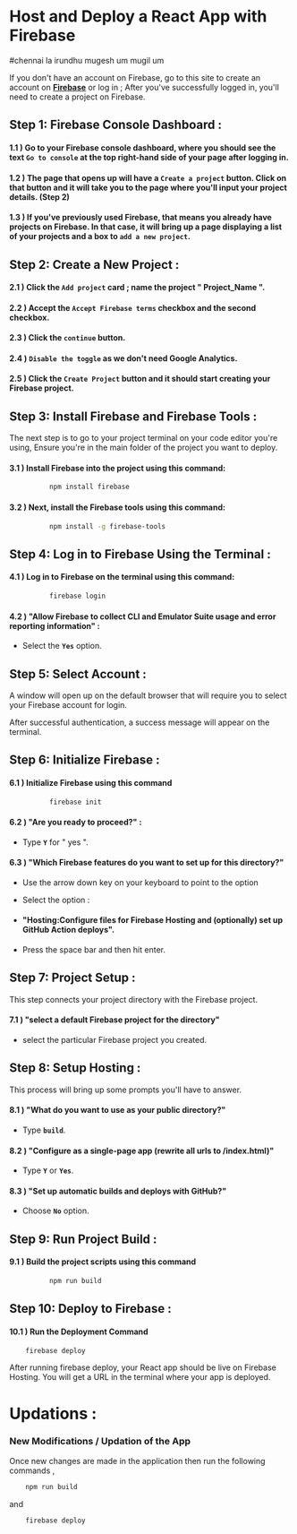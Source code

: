 # Host and Deploy a React App with Firebase

#chennai la irundhu mugesh um mugil um

If you don't have an account on Firebase, go to this site to create an account on [**Firebase**](https://firebase.google.com/) or log in ;
After you've successfully logged in, you'll need to create a project on Firebase.

## Step 1: Firebase Console Dashboard :

#### 1.1 )  Go to your Firebase console dashboard, where you should see the text **` Go to console `** at the top right-hand side of your page after logging in.

#### 1.2 )  The page that opens up will have a **` Create a project `** button. Click on that button and it will take you to the page where you'll input your project details. (Step 2)

#### 1.3 )  If you've previously used Firebase, that means you already have projects on Firebase. In that case, it will bring up a page displaying a list of your projects and a box to **` add a new project `**.



## Step 2: Create a New Project :

#### 2.1 )  Click the **` Add project `** card ; name the project **" Project_Name "**.
   
#### 2.2 )  Accept the **` Accept Firebase terms `** checkbox and the second checkbox.
   
#### 2.3 )  Click the **` continue `** button. 

#### 2.4 )  **` Disable the toggle `** as we don't need Google Analytics. 

#### 2.5 )  Click the **` Create Project `** button and it should start creating your Firebase project.



## Step 3: Install Firebase and Firebase Tools :

   The next step is to go to your project terminal on your code editor you're using, 
   Ensure you're in the main folder of the project you want to deploy. 

#### 3.1 )  Install Firebase into the project using this command:
   
```bash
          npm install firebase
```

#### 3.2 )  Next, install the Firebase tools using this command:

```bash
          npm install -g firebase-tools
```



## Step 4: Log in to Firebase Using the Terminal :

#### 4.1 )  Log in to Firebase on the terminal using this command: 

```bash
          firebase login
```


#### 4.2 )  "Allow Firebase to collect CLI and Emulator Suite usage and error reporting information" :
   
-  Select the **` Yes `** option.



## Step 5: Select Account :

   A window will open up on the default browser that will require you to select your Firebase account for login.

   After successful authentication, a success message will appear on the terminal.



## Step 6: Initialize Firebase :

#### 6.1 )  Initialize Firebase using this command

```bash
          firebase init
```

#### 6.2 )  "Are you ready to proceed?" :
   
-  Type **` Y `** for " yes ".

#### 6.3 )  "Which Firebase features do you want to set up for this directory?"

   - Use the arrow down key on your keyboard to point to the option

   - Select the option :    
   - #### "Hosting:Configure files for Firebase Hosting and (optionally) set up GitHub Action deploys".

   - Press the space bar and then hit enter.



## Step 7: Project Setup :

This step connects your project directory with the Firebase project.

#### 7.1 )  "select a default Firebase project for the directory"

   - select the particular Firebase project you created.



## Step 8: Setup Hosting :

This process will bring up some prompts you'll have to answer.

#### 8.1 )  "What do you want to use as your public directory?"

   - Type **` build `**.

#### 8.2 )  "Configure as a single-page app (rewrite all urls to /index.html)"

   - Type **` Y `** or **` Yes `**.

#### 8.3 )  "Set up automatic builds and deploys with GitHub?"

   - Choose **` No `** option.



## Step 9: Run Project Build :

#### 9.1 )  Build the project scripts using this command

```bash
          npm run build 
```

## Step 10: Deploy to Firebase :

#### 10.1 )  Run the Deployment Command 

```bash 
    firebase deploy 
```

 After running firebase deploy, your React app should be live on Firebase Hosting. You will get a URL in the terminal where your app is deployed.


# Updations :

### New Modifications / Updation of the App  

   Once new changes are made in the application then run the following commands ,

```bash
    npm run build
```

   and 

```bash 
    firebase deploy
```

